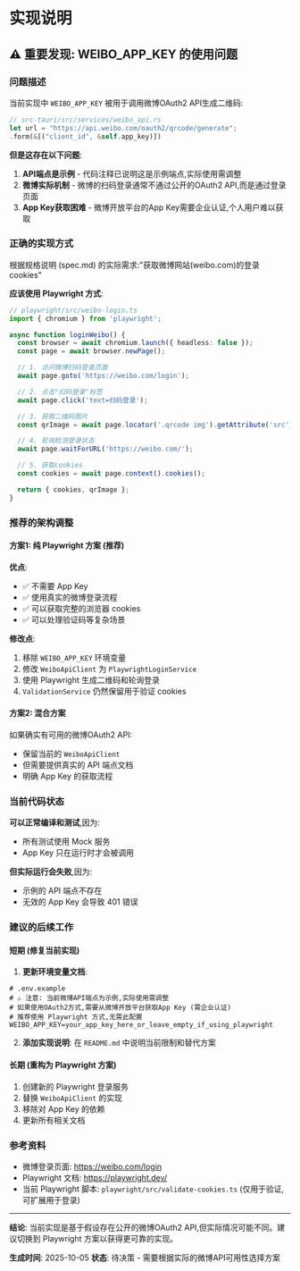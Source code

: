 # 实现说明

## ⚠️ 重要发现: WEIBO_APP_KEY 的使用问题

### 问题描述

当前实现中 `WEIBO_APP_KEY` 被用于调用微博OAuth2 API生成二维码:

```rust
// src-tauri/src/services/weibo_api.rs
let url = "https://api.weibo.com/oauth2/qrcode/generate";
.form(&[("client_id", &self.app_key)])
```

**但是这存在以下问题**:

1. **API端点是示例** - 代码注释已说明这是示例端点,实际使用需调整
2. **微博实际机制** - 微博的扫码登录通常不通过公开的OAuth2 API,而是通过登录页面
3. **App Key获取困难** - 微博开放平台的App Key需要企业认证,个人用户难以获取

### 正确的实现方式

根据规格说明 (spec.md) 的实际需求:"获取微博网站(weibo.com)的登录cookies"

**应该使用 Playwright 方式**:

```typescript
// playwright/src/weibo-login.ts
import { chromium } from 'playwright';

async function loginWeibo() {
  const browser = await chromium.launch({ headless: false });
  const page = await browser.newPage();

  // 1. 访问微博扫码登录页面
  await page.goto('https://weibo.com/login');

  // 2. 点击"扫码登录"标签
  await page.click('text=扫码登录');

  // 3. 获取二维码图片
  const qrImage = await page.locator('.qrcode img').getAttribute('src');

  // 4. 轮询检测登录状态
  await page.waitForURL('https://weibo.com/');

  // 5. 获取cookies
  const cookies = await page.context().cookies();

  return { cookies, qrImage };
}
```

### 推荐的架构调整

#### 方案1: 纯 Playwright 方案 (推荐)

**优点**:
- ✅ 不需要 App Key
- ✅ 使用真实的微博登录流程
- ✅ 可以获取完整的浏览器 cookies
- ✅ 可以处理验证码等复杂场景

**修改点**:
1. 移除 `WEIBO_APP_KEY` 环境变量
2. 修改 `WeiboApiClient` 为 `PlaywrightLoginService`
3. 使用 Playwright 生成二维码和轮询登录
4. `ValidationService` 仍然保留用于验证 cookies

#### 方案2: 混合方案

如果确实有可用的微博OAuth2 API:
- 保留当前的 `WeiboApiClient`
- 但需要提供真实的 API 端点文档
- 明确 App Key 的获取流程

### 当前代码状态

**可以正常编译和测试**,因为:
- 所有测试使用 Mock 服务
- App Key 只在运行时才会被调用

**但实际运行会失败**,因为:
- 示例的 API 端点不存在
- 无效的 App Key 会导致 401 错误

### 建议的后续工作

#### 短期 (修复当前实现)

1. **更新环境变量文档**:
```env
# .env.example
# ⚠️ 注意: 当前微博API端点为示例,实际使用需调整
# 如果使用OAuth2方式,需要从微博开放平台获取App Key (需企业认证)
# 推荐使用 Playwright 方式,无需此配置
WEIBO_APP_KEY=your_app_key_here_or_leave_empty_if_using_playwright
```

2. **添加实现说明**:
在 `README.md` 中说明当前限制和替代方案

#### 长期 (重构为 Playwright 方案)

1. 创建新的 Playwright 登录服务
2. 替换 `WeiboApiClient` 的实现
3. 移除对 App Key 的依赖
4. 更新所有相关文档

### 参考资料

- 微博登录页面: https://weibo.com/login
- Playwright 文档: https://playwright.dev/
- 当前 Playwright 脚本: `playwright/src/validate-cookies.ts` (仅用于验证,可扩展用于登录)

---

**结论**: 当前实现是基于假设存在公开的微博OAuth2 API,但实际情况可能不同。建议切换到 Playwright 方案以获得更可靠的实现。

**生成时间**: 2025-10-05
**状态**: 待决策 - 需要根据实际的微博API可用性选择方案
